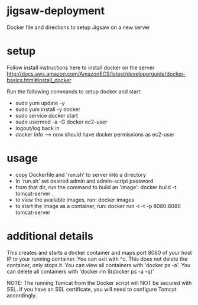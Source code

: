 # jigsaw-deployment
Docker file and directions to setup Jigsaw on a new server

# setup
Follow install instructions here to install docker on the server
http://docs.aws.amazon.com/AmazonECS/latest/developerguide/docker-basics.html#install_docker

Run the following commands to setup docker and start:
* sudo yum update -y
* sudo yum install -y docker 
* sudo service docker start
* sudo usermod -a -G docker ec2-user
* logout/log back in
* docker info --> now should have docker permissions as ec2-user

# usage
* copy Dockerfile and 'run.sh' to server into a directory
* In 'run.sh' set desired admin and admin-script password
* from that dir, run the command to build an 'image': docker build -t tomcat-server .
* to view the available images, run: docker images
* to start the image as a container, run: docker run -i -t -p 8080:8080 tomcat-server

# additional details
This creates and starts a docker container and maps port 8080 of your host IP to your
running container. You can exit with ^c. This does not delete the container, only 
stops it. You can view all containers with 'docker ps -a'. You can delete all 
containers with 'docker rm $(docker ps -a -q)'

NOTE: The running Tomcat from the Docker script will NOT be secured with SSL.  If you have an SSL certificate, you will need to configure Tomcat accordingly.